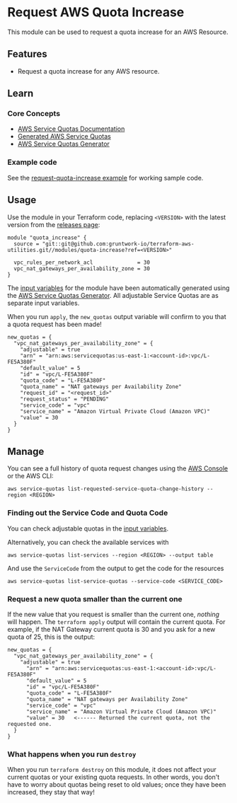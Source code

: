 # Request AWS Quota Increase

This module can be used to request a quota increase for an AWS Resource.

## Features

- Request a quota increase for any AWS resource.

## Learn

### Core Concepts

- [AWS Service Quotas Documentation](https://docs.aws.amazon.com/servicequotas/?id=docs_gateway)
- [Generated AWS Service Quotas](../../docs/quotas.md)
- [AWS Service Quotas Generator](../../codegen/quotas/)


### Example code

See the [request-quota-increase example](/examples/request-quota-increase) for working sample code.



## Usage

Use the module in your Terraform code, replacing `<VERSION>` with the latest version from the [releases
page](https://github.com/gruntwork-io/terraform-aws-utilities/releases):

```hcl
module "quota_increase" {
  source = "git::git@github.com:gruntwork-io/terraform-aws-utilities.git//modules/quota-increase?ref=<VERSION>"

  vpc_rules_per_network_acl              = 30
  vpc_nat_gateways_per_availability_zone = 30
}
```

The [input variables](../../modules/request-quota-increase/variables.tf) for the module have been automatically generated using the [AWS Service Quotas Generator](../../codegen/quotas/). All adjustable Service Quotas are as separate input variables.

When you run `apply`, the `new_quotas` output variable will confirm to you that a quota request has been made!

```hcl
new_quotas = {
  "vpc_nat_gateways_per_availability_zone" = {
    "adjustable" = true
    "arn" = "arn:aws:servicequotas:us-east-1:<account-id>:vpc/L-FE5A380F"
    "default_value" = 5
    "id" = "vpc/L-FE5A380F"
    "quota_code" = "L-FE5A380F"
    "quota_name" = "NAT gateways per Availability Zone"
    "request_id" = "<request_id>"
    "request_status" = "PENDING"
    "service_code" = "vpc"
    "service_name" = "Amazon Virtual Private Cloud (Amazon VPC)"
    "value" = 30
  }
}
```

## Manage

You can see a full history of quota request changes using the [AWS
Console](https://console.aws.amazon.com/servicequotas/home#!/requests) or the AWS CLI:


```
aws service-quotas list-requested-service-quota-change-history --region <REGION>
```

### Finding out the Service Code and Quota Code

You can check adjustable quotas in the [input variables](../../modules/request-quota-increase/variables.tf).


Alternatively, you can check the available services with

```
aws service-quotas list-services --region <REGION> --output table
```

And use the `ServiceCode` from the output to get the code for the resources

```
aws service-quotas list-service-quotas --service-code <SERVICE_CODE>
```


### Request a new quota smaller than the current one

If the new value that you request is smaller than the current one, _nothing_ will happen. The
`terraform apply` output will contain the current quota. For example, if the NAT Gateway current
quota is 30 and you ask for a new quota of 25, this is the output:

```hcl
new_quotas = {
  "vpc_nat_gateways_per_availability_zone" = {
    "adjustable" = true
      "arn" = "arn:aws:servicequotas:us-east-1:<account-id>:vpc/L-FE5A380F"
      "default_value" = 5
      "id" = "vpc/L-FE5A380F"
      "quota_code" = "L-FE5A380F"
      "quota_name" = "NAT gateways per Availability Zone"
      "service_code" = "vpc"
      "service_name" = "Amazon Virtual Private Cloud (Amazon VPC)"
      "value" = 30   <------ Returned the current quota, not the requested one.
  }
}
```


### What happens when you run `destroy`


When you run `terraform destroy` on this module, it does not affect your current quotas or your
existing quota requests. In other words, you don't have to worry about quotas being reset to old
values; once they have been increased, they stay that way!
